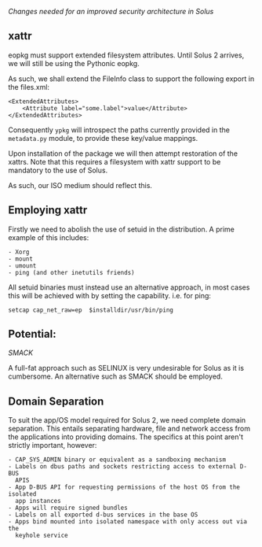 *Changes needed for an improved security architecture in Solus*

xattr
-----

eopkg must support extended filesystem attributes. Until Solus 2 arrives, we
will still be using the Pythonic eopkg.

As such, we shall extend the FileInfo class to support the following export
in the files.xml:

    <ExtendedAttributes>
        <Attribute label="some.label">value</Attribute>
    </ExtendedAttributes>


Consequently `ypkg` will introspect the paths currently provided in the
`metadata.py` module, to provide these key/value mappings.

Upon installation of the package we will then attempt restoration of the xattrs.
Note that this requires a filesystem with xattr support to be mandatory to the
use of Solus.

As such, our ISO medium should reflect this.

Employing xattr
---------------

Firstly we need to abolish the use of setuid in the distribution. A prime example
of this includes:

    - Xorg
    - mount
    - umount
    - ping (and other inetutils friends)

All setuid binaries must instead use an alternative approach, in most cases this
will be achieved with by setting the capability. i.e. for ping:

    setcap cap_net_raw=ep  $installdir/usr/bin/ping 

Potential:
----------

*SMACK*

A full-fat approach such as SELINUX is very undesirable for Solus as it is
cumbersome. An alternative such as SMACK should be employed.

Domain Separation
------------------

To suit the app/OS model required for Solus 2, we need complete domain
separation. This entails separating hardware, file and network access from the
applications into providing domains. The specifics at this point aren't strictly
important, however:

    - CAP_SYS_ADMIN binary or equivalent as a sandboxing mechanism
    - Labels on dbus paths and sockets restricting access to external D-BUS
      APIS
    - App D-BUS API for requesting permissions of the host OS from the isolated
      app instances
    - Apps will require signed bundles
    - Labels on all exported d-bus services in the base OS
    - Apps bind mounted into isolated namespace with only access out via the
      keyhole service
